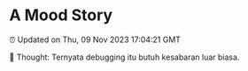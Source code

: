 # A Mood Story

⏰ Updated on Thu, 09 Nov 2023 17:04:21 GMT

💭 Thought: Ternyata debugging itu butuh kesabaran luar biasa.

